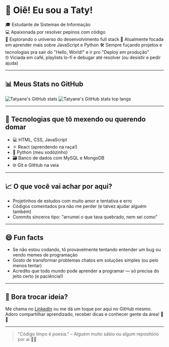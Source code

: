 # 👋 Oiê! Eu sou a Taty!

🎓 Estudante de Sistemas de Informação  
💻 Apaixonada por resolver pepinos com código  
🚀 Explorando o universo do desenvolvimento full stack
🌱 Atualmente focada em aprender mais sobre JavaScript e Python 
🛠️ Sempre fuçando projetos e tecnologias pra sair do "Hello, World!" e ir pro "Deploy em produção"  
🤓 Viciada em café, playlists lo-fi e debugar até resolver (ou desistir e pedir ajuda)

---

## 📊 Meus Stats no GitHub

![Tatyane's GitHub stats](https://github-readme-stats.vercel.app/api?username=tatyane-goncalves&theme=midnight-purple&show_icons=true)
![Tatyane's GitHub stats top langs](https://github-readme-stats.vercel.app/api/top-langs?username=tatyane-goncalves&theme=midnight-purple&show_icons=true&layout=compact)

---

## 🧰 Tecnologias que tô mexendo ou querendo domar

- 💻 HTML, CSS, JavaScript
- ⚛️ React (aprendendo na raça!)
- 🐍 Python (meu xodózinho)
- 🗃️ Banco de dados com MySQL e MongoDB
- 🌐 Git e GitHub na veia

---

## 📈 O que você vai achar por aqui?

- Projetinhos de estudos com muito amor e tentativa e erro
- Códigos comentados pra não me perder (e talvez ajudar alguém também)
- Commits sinceros tipo: "arrumei o que tava quebrado, nem sei como"

---

## 😄 Fun facts

- Se não estou codando, tô provavelmente tentando entender um bug ou vendo memes de programação
- Gosto de transformar problemas chatos em soluções simples (ou pelo menos tentar)
- Acredito que todo mundo pode aprender a programar — só precisa do jeito certo (e paciência!)

---

## 🤝 Bora trocar ideia?

Me chama no [LinkedIn](https://www.linkedin.com/in/tatyanegoncalves/) ou me dá um toque por aqui no GitHub mesmo.  
Adoro compartilhar aprendizado, receber dicas e conhecer gente da área! 🧠💬

---

> "Código limpo é poesia." – Alguém muito sábio ou algum repositório por aí 🤷‍♀️